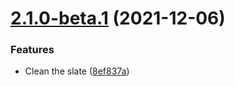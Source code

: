 # [2.1.0-beta.1](https://github.com/yozepi/semantic-release-dotnet/compare/v2.0.0...v2.1.0-beta.1) (2021-12-06)


### Features

* Clean the slate ([8ef837a](https://github.com/yozepi/semantic-release-dotnet/commit/8ef837a9a7a1bd0693eee544c061af0819d9cbb2))
